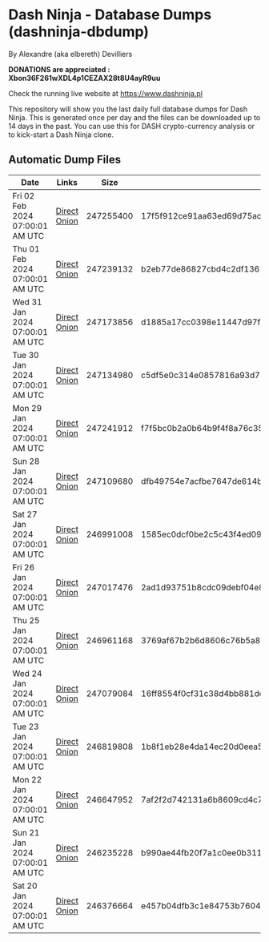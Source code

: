 # Dash Ninja - Database Dumps (dashninja-dbdump)
By Alexandre (aka elbereth) Devilliers

**DONATIONS are appreciated : Xbon36F261wXDL4p1CEZAX28t8U4ayR9uu**

Check the running live website at https://www.dashninja.pl

This repository will show you the last daily full database dumps for Dash Ninja. This is generated once per day and the files can be downloaded up to 14 days in the past.
You can use this for DASH crypto-currency analysis or to kick-start a Dash Ninja clone.


## Automatic Dump Files
| Date | Links | Size | SHA256 |
|--|--|--|--|
| Fri 02 Feb 2024 07:00:01 AM UTC | [Direct](<html>) [Onion]() | 247255400 | 17f5f912ce91aa63ed69d75ac3aa395953096ab8f44740680e026022e11bd154 | 
| Thu 01 Feb 2024 07:00:01 AM UTC | [Direct](https://oshi.at/BHVY) [Onion](http://5ety7tpkim5me6eszuwcje7bmy25pbtrjtue7zkqqgziljwqy3rrikqd.onion/BHVY) | 247239132 | b2eb77de86827cbd4c2df13613691823a8d5eab7e1184e2731063b9610e0d4e0 | 
| Wed 31 Jan 2024 07:00:01 AM UTC | [Direct](<html>) [Onion]() | 247173856 | d1885a17cc0398e11447d97fc288e1ca8cdcc95cb3776e0c998e81c030db9847 | 
| Tue 30 Jan 2024 07:00:01 AM UTC | [Direct](https://oshi.at/aeYdU) [Onion](http://5ety7tpkim5me6eszuwcje7bmy25pbtrjtue7zkqqgziljwqy3rrikqd.onion/aeYdU) | 247134980 | c5df5e0c314e0857816a93d7263ed842515ac17ed81209c4789670a88c4f13a8 | 
| Mon 29 Jan 2024 07:00:01 AM UTC | [Direct](https://oshi.at/LGTA) [Onion](http://5ety7tpkim5me6eszuwcje7bmy25pbtrjtue7zkqqgziljwqy3rrikqd.onion/LGTA) | 247241912 | f7f5bc0b2a0b64b9f4f8a76c35ca8fe60057251fe27518fc33563f7e4c3d9f58 | 
| Sun 28 Jan 2024 07:00:01 AM UTC | [Direct](https://oshi.at/JfVo) [Onion](http://5ety7tpkim5me6eszuwcje7bmy25pbtrjtue7zkqqgziljwqy3rrikqd.onion/JfVo) | 247109680 | dfb49754e7acfbe7647de614b52d903d128f335283c668e3010f33a81806bf8a | 
| Sat 27 Jan 2024 07:00:01 AM UTC | [Direct](https://oshi.at/vXKP) [Onion](http://5ety7tpkim5me6eszuwcje7bmy25pbtrjtue7zkqqgziljwqy3rrikqd.onion/vXKP) | 246991008 | 1585ec0dcf0be2c5c43f4ed093312caff620dd76318195298029572e5075041a | 
| Fri 26 Jan 2024 07:00:01 AM UTC | [Direct](https://oshi.at/oPic) [Onion](http://5ety7tpkim5me6eszuwcje7bmy25pbtrjtue7zkqqgziljwqy3rrikqd.onion/oPic) | 247017476 | 2ad1d93751b8cdc09debf04e8e8344cc13521a456a2fcc587969094ae09ee844 | 
| Thu 25 Jan 2024 07:00:01 AM UTC | [Direct](https://oshi.at/xgfv) [Onion](http://5ety7tpkim5me6eszuwcje7bmy25pbtrjtue7zkqqgziljwqy3rrikqd.onion/xgfv) | 246961168 | 3769af67b2b6d8606c76b5a89d5f904d000d9e00a34b0e3de09b44919e91e314 | 
| Wed 24 Jan 2024 07:00:01 AM UTC | [Direct](https://oshi.at/AVNj) [Onion](http://5ety7tpkim5me6eszuwcje7bmy25pbtrjtue7zkqqgziljwqy3rrikqd.onion/AVNj) | 247079084 | 16ff8554f0cf31c38d4bb881dd8f87fabcd64f8a9bfcb6e0e2f05b2774d1a943 | 
| Tue 23 Jan 2024 07:00:01 AM UTC | [Direct](https://oshi.at/MJKc) [Onion](http://5ety7tpkim5me6eszuwcje7bmy25pbtrjtue7zkqqgziljwqy3rrikqd.onion/MJKc) | 246819808 | 1b8f1eb28e4da14ec20d0eea5751228fda465e53949d996196c76d0b152dc67c | 
| Mon 22 Jan 2024 07:00:01 AM UTC | [Direct](https://oshi.at/BrpN) [Onion](http://5ety7tpkim5me6eszuwcje7bmy25pbtrjtue7zkqqgziljwqy3rrikqd.onion/BrpN) | 246647952 | 7af2f2d742131a6b8609cd4c729131bc75872aa5d469f7ba9fbf4ffd6569ea4b | 
| Sun 21 Jan 2024 07:00:01 AM UTC | [Direct]() [Onion]() | 246235228 | b990ae44fb20f7a1c0ee0b311c5460dede5db75573f649709af7a9e20267e75a | 
| Sat 20 Jan 2024 07:00:01 AM UTC | [Direct]() [Onion]() | 246376664 | e457b04dfb3c1e84753b7604e25158b582b94ed79f8fa508932dfe48380c0ef2 | 
